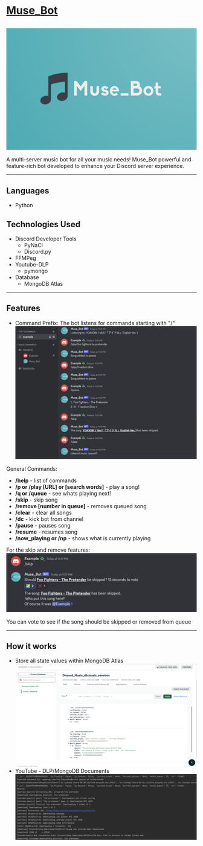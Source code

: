 # <u> Muse_Bot </u>
##

![Bot Logo](ReadMe/Logo.png)

A multi-server music bot for all your music needs!
Muse_Bot powerful and feature-rich bot developed to 
enhance your Discord server experience. 

---

## Languages
- Python

## Technologies Used

- Discord Developer Tools
  - PyNaCl
  - Discord.py
- FFMPeg
- Youtube-DLP
  - pymongo
- Database
  - MongoDB Atlas
 
---
## Features

- Command Prefix: The bot listens for commands starting with "/"
![User_Interface](ReadMe/UserInterface.png)

General Commands:
- **/help** - list of commands 
- **/p or /play [URL] or [search words]** - play a song!
- **/q or /queue** - see whats playing next!
- **/skip** - skip song
- **/remove [number in queue]** - removes queued song
- **/clear** - clear all songs
- **/dc** - kick bot from channel
- **/pause** - pauses song
- **/resume** - resumes song
- **/now_playing or /np** - shows what is currently playing


For the skip and remove features:
![Skip_Example](ReadMe/SkipGroupExample.png) 

You can vote to see if the song should be skipped or removed from queue


---
## How it works

- Store all state values within MongoDB Atlas
![Database](ReadMe/Database.png)
- YouTube - DLP/MongoDB Documents
![Command_Line_Youtube-DLP](ReadMe/Youtube-DLP.png)   


